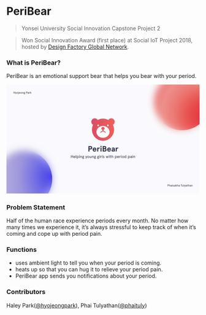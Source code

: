 # PeriBear
> Yonsei University Social Innovation Capstone Project 2

> Won Social Innovation Award (first place) at Social IoT Project 2018, hosted by [Design Factory Global Network](https://dfgn.org/).

### What is PeriBear?
PeriBear is an emotional support bear that helps you bear with your period.

![pitch first page](slide_firstpage.jpeg "Slide first page")

### Problem Statement
Half of the human race experience periods every month.
No matter how many times we experience it, it’s always stressful to keep track of when it’s coming and cope up with period pain.

### Functions
* uses ambient light to tell you when your period is coming.
* heats up so that you can hug it to relieve your period pain.
* PeriBear app sends you notifications about your period.

### Contributors
Haley Park([@hyojeongpark](https://github.com/hyojeongpark)),
Phai Tulyathan([@phaituly](https://github.com/phaituly))
